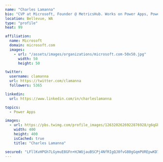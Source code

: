 ```yaml
---
name: "Charles Lamanna"
bio: "CVP at Microsoft, Founder @ MetricsHub. Works on Power Apps, Power Automate, Power Virtual Agent, Common Data Service and Dynamics 365."
location: Bellevue, WA
type: "profile"
heat: 99

affiliation:
  name: Microsoft
  domain: microsoft.com
  images:
    - url: "/assets/images/organizations/microsoft.com-50x50.jpg"
      width: 50
      height: 50

twitter:
  username: clamanna
  url: https://twitter.com/clamanna
  followers: 5365

linkedin:
  url: https://www.linkedin.com/in/charleslamanna

topics:
  - Power Apps

images:
  - url: https://pbs.twimg.com/profile_images/1263202626922876928/g6qGbHZ-_400x400.jpg
    width: 400
    height: 400
    isCached: true
    title: "Charles Lamanna"

secured: "LFllKvHPGh7LGymuE8GFn+HJWUjauBSCPj4NfRIgQJ0fvG80gGqmPUREpwKD7jydoNAAa/v+SEh/35SxQ1GufE5NKjWOcBe1xu8R8kXif9vpF8SH1ZTdnDDMw48+Gk9m0ym+TJEN5X2npeEXaJPsZd+BjclAtiugCu2ewXIrivPm76kvoS1zepN4c89a/TRwkqeWd7ADo/+t95LSdem3MEBg/X4wDMl/2k1ISr8cKxaTXWvjEP9i+H0ZgkxzgNK+sARHcjn2CRZOfPhEXOa0FlgL7HW0W9lV5ATYSM0i1CBYJQiK2dEYgL5UY5bT9c9UTYiw0Pgr9tiHaiA+1R1aivnWXD24gHa+OJXMynYHFGdCsUDwOOgytCmAY/6KUP7q1mEX5HT2uR0eTEosUoPeouQ2DSC9u1dNviNuRHqoBrM=;6DkW4YgItMzW66xMvghLfg=="
---
```


